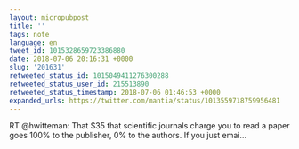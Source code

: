 ```yaml
---
layout: micropubpost
title: ''
tags: note
language: en
tweet_id: 1015328659723386880
date: 2018-07-06 20:16:31 +0000
slug: '201631'
retweeted_status_id: 1015049411276300288
retweeted_status_user_id: 215513890
retweeted_status_timestamp: 2018-07-06 01:46:53 +0000
expanded_urls: https://twitter.com/mantia/status/1013559718759956481
---
```

RT @hwitteman: That $35 that scientific journals charge you to read a paper goes 100% to the publisher, 0% to the authors. If you just emai…
